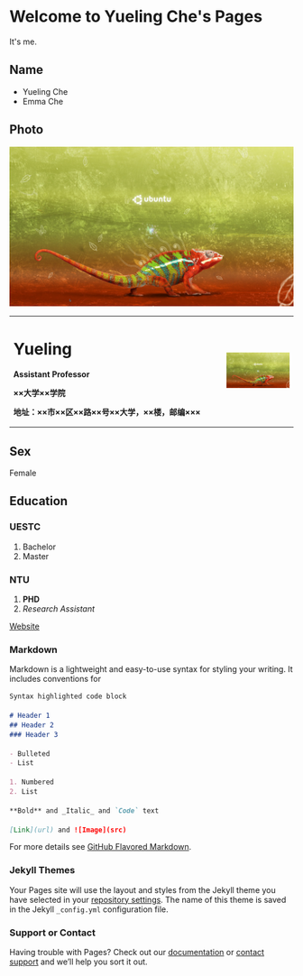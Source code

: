 # Welcome to Yueling Che's Pages

It's me.

## Name
- Yueling Che
- Emma Che

## Photo
![Image](./xplashku.jpg)
<table border="0">
  <tr>
    <td width="75%">
      <h1>Yueling</h1>
      <p><b>Assistant Professor</b></p>
      <p><b>××大学××学院</b></p>
      <p><b>地址：××市××区××路××号××大学，××楼，邮编×××</b></p>
    </td>
    <td width="25%">
      <img src="/xplashku.jpg" width="100%">
    </td>
  </tr>
</table>



## Sex
Female

## Education
### UESTC
1. Bachelor
2. Master

### NTU
1. **PHD**
2. _Research Assistant_

[Website](https://yuelingche.github.io)

### Markdown

Markdown is a lightweight and easy-to-use syntax for styling your writing. It includes conventions for

```markdown
Syntax highlighted code block

# Header 1
## Header 2
### Header 3

- Bulleted
- List

1. Numbered
2. List

**Bold** and _Italic_ and `Code` text

[Link](url) and ![Image](src)
```

For more details see [GitHub Flavored Markdown](https://guides.github.com/features/mastering-markdown/).

### Jekyll Themes

Your Pages site will use the layout and styles from the Jekyll theme you have selected in your [repository settings](https://github.com/yuelingche/yuelingche.github.com/settings/pages). The name of this theme is saved in the Jekyll `_config.yml` configuration file.

### Support or Contact

Having trouble with Pages? Check out our [documentation](https://docs.github.com/categories/github-pages-basics/) or [contact support](https://support.github.com/contact) and we’ll help you sort it out.
